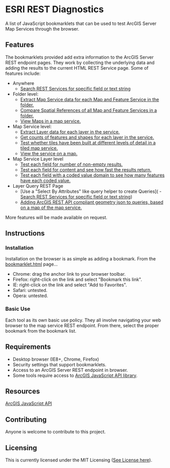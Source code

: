 # ESRI REST Diagnostics

A list of JavaScript bookmarklets that can be used to test ArcGIS Server Map Services through the browser.

## Features

The bookmarklets provided add extra information to the ArcGIS Server REST endpoint pages. They work by collecting the underlying data and adding the results to the current HTML REST Service page. Some of features include:

- Anywhere
  - [Search REST Services for specific field or text string](https://github.com/raykendo/ESRI_REST_Diagnostics/tree/master/RestSearch)
- Folder level:
  - [Extract Map Service data for each Map and Feature Service in the folder.](https://github.com/raykendo/ESRI_REST_Diagnostics/tree/master/MapServiceData)
  - [Compare Spatial References of all Map and Feature Services in a folder.](https://github.com/raykendo/ESRI_REST_Diagnostics/tree/master/SpatialRefCompare)
  - [View Maps in a map service.](https://github.com/raykendo/ESRI_REST_Diagnostics/tree/master/MapViewer)
- Map Service level:
  - [Extract Layer data for each layer in the service.](https://github.com/raykendo/ESRI_REST_Diagnostics/tree/master/MapLayerData)
  - [Get counts of features and shapes for each layer in the service.](https://github.com/raykendo/ESRI_REST_Diagnostics/tree/master/MapLayerCount)
  - [Test whether tiles have been built at different levels of detail in a tiled map service.](https://github.com/raykendo/ESRI_REST_Diagnostics/tree/master/TileTester)
  - [View the service on a map.](https://github.com/raykendo/ESRI_REST_Diagnostics/tree/master/MapViewer)
- Map Service Layer level
  - [Test each field for number of non-empty results.](https://github.com/raykendo/ESRI_REST_Diagnostics/tree/master/FieldTester)
  - [Test each field for content and see how fast the results return.](https://github.com/raykendo/ESRI_REST_Diagnostics/tree/master/FieldTester)
  - [Test each field with a coded value domain to see how many features have each coded value.](https://github.com/raykendo/ESRI_REST_Diagnostics/tree/master/DomainDataCounter)
- Layer Query REST Page
  - [Use a "Select By Attributes" like query helper to create Queries](  - [Search REST Services for specific field or text string](https://github.com/raykendo/ESRI_REST_Diagnostics/tree/master/QueryHelper))
  - [Adding ArcGIS REST API compliant geometry json to queries, based on a map of the map service.](https://github.com/raykendo/ESRI_REST_Diagnostics/tree/master/GeometryHelper)

More features will be made available on request.
  
## Instructions

### Installation

Installation on the browser is as simple as adding a bookmark. From the [bookmarklet.html](https://github.com/raykendo/ESRI_REST_Diagnostics/blob/master/bookmarklets.html) page... 

- Chrome: drag the anchor link to your browser toolbar.
- Firefox: right-click on the link and select "Bookmark this link".
- IE: right-click on the link and select "Add to Favorites".
- Safari: untested.
- Opera: untested.

### Basic Use

Each tool as its own basic use policy. They all involve navigating your web browser to the map service REST endpoint. From there, select the proper bookmark from the bookmark list.

## Requirements

- Desktop browser (IE8+, Chrome, Firefox)
- Security settings that support bookmarklets.
- Access to an ArcGIS Server REST endpoint in browser.
- Some tools require access to [ArcGIS JavaScript API library](http://js.arcgis.com/3.13/).

## Resources

[ArcGIS JavaScript API](https://developers.arcgis.com/javascript/index.html)

## Contributing

Anyone is welcome to contribute to this project.

## Licensing

This is currently licensed under the MIT Licensing ([See License here](https://github.com/raykendo/ESRI_REST_Diagnostics/blob/master/LICENSE)).